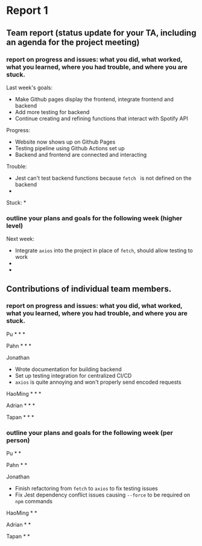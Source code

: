 # Report 1

## Team report (status update for your TA, including an agenda for the project meeting)

### report on progress and issues: what you did, what worked, what you learned, where you had trouble, and where you are stuck.

Last week's goals:
 * Make Github pages display the frontend, integrate frontend and backend
 * Add more testing for backend
 * Continue creating and refining functions that interact with Spotify API

Progress: 
 * Website now shows up on Github Pages
 * Testing pipeline using Github Actions set up
 * Backend and frontend are connected and interacting

Trouble: 
 * Jest can't test backend functions because `fetch ` is not defined on the backend
 * 

Stuck: 
 * 

### outline your plans and goals for the following week (higher level)

Next week: 
 * Integrate `axios` into the project in place of `fetch`, should allow testing to work
 * 
 * 

## Contributions of individual team members.

### report on progress and issues: what you did, what worked, what you learned, where you had trouble, and where you are stuck.

Pu
 * 
 * 
 * 

Pahn
 * 
 * 
 * 

Jonathan
 * Wrote documentation for building backend
 * Set up testing integration for centralized CI/CD
 * `axios` is quite annoying and won't properly send encoded requests

HaoMing
 * 
 * 
 * 

Adrian
 * 
 * 
 * 

Tapan
 * 
 * 
 * 

### outline your plans and goals for the following week (per person)

Pu 
 * 
 * 

Pahn
 * 
 * 

Jonathan
 * Finish refactoring from `fetch` to `axios` to fix testing issues
 * Fix Jest dependency conflict issues causing `--force` to be required on `npm` commands

HaoMing
 * 
 * 

Adrian
 * 
 * 

Tapan
 * 
 * 
